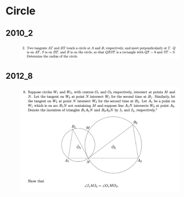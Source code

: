 # Circle

## 2010\_2

<figure><img src="../.gitbook/assets/截屏2023-08-21 下午1.39.50.png" alt=""><figcaption></figcaption></figure>

## 2012\_8

<figure><img src="../.gitbook/assets/截屏2023-08-27 下午8.26.29.png" alt=""><figcaption></figcaption></figure>
